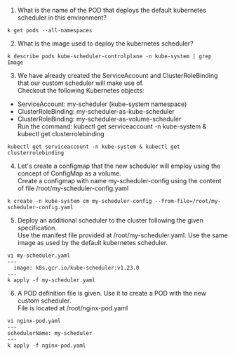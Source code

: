 1. What is the name of the POD that deploys the default kubernetes scheduler in this environment?
```
k get pods --all-namespaces
```
2. What is the image used to deploy the kubernetes scheduler?
```
k describe pods kube-scheduler-controlplane -n kube-system | grep Image
```
3. We have already created the ServiceAccount and ClusterRoleBinding that our custom scheduler will make use of.   
Checkout the following Kubernetes objects:   
- ServiceAccount: my-scheduler (kube-system namespace)
- ClusterRoleBinding: my-scheduler-as-kube-scheduler
- ClusterRoleBinding: my-scheduler-as-volume-scheduler   
Run the command: kubectl get serviceaccount -n kube-system & kubectl get clusterrolebinding
```
kubectl get serviceaccount -n kube-system & kubectl get clusterrolebinding
```
4. Let's create a configmap that the new scheduler will employ using the concept of ConfigMap as a volume.   
Create a configmap with name my-scheduler-config using the content of file /root/my-scheduler-config.yaml
```
k create -n kube-system cm my-scheduler-config --from-file=/root/my-scheduler-config.yaml
```
5. Deploy an additional scheduler to the cluster following the given specification.   
Use the manifest file provided at /root/my-scheduler.yaml. Use the same image as used by the default kubernetes scheduler.
```
vi my-scheduler.yaml
---
  image: k8s.gcr.io/kube-scheduler:v1.23.0 
---
k apply -f my-scheduler.yaml
```
6. A POD definition file is given. Use it to create a POD with the new custom scheduler.   
File is located at /root/nginx-pod.yaml
```
vi nginx-pod.yaml
---
schedulerName: my-scheduler
---
k apply -f nginx-pod.yaml
```